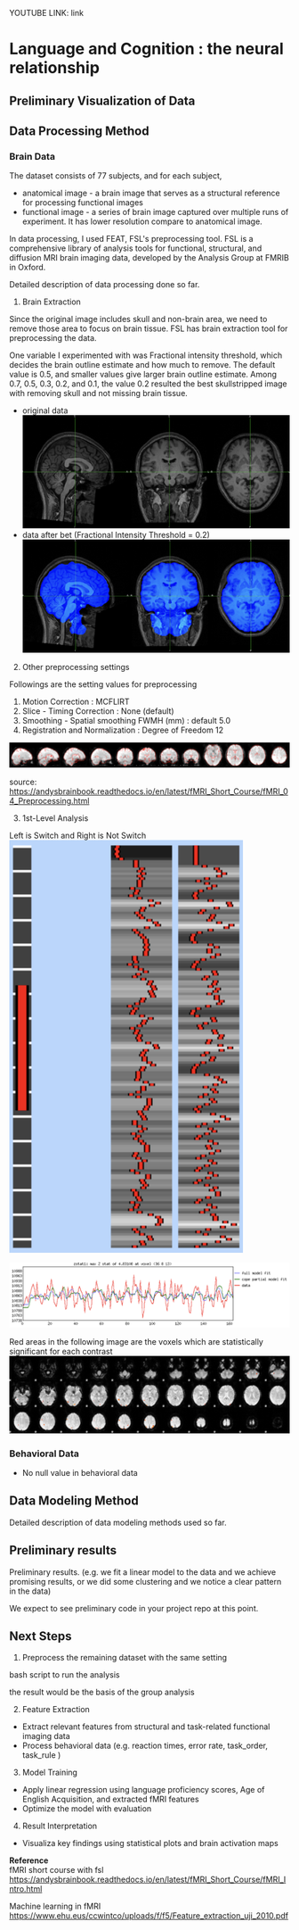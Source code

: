 YOUTUBE LINK: link

# Language and Cognition : the neural relationship

## Preliminary Visualization of Data

## Data Processing Method

### Brain Data
The dataset consists of 77 subjects, and for each subject, 
* anatomical image - a brain image that serves as a structural reference for processing functional images
* functional image - a series of brain image captured over multiple runs of experiment. It has lower resolution compare to anatomical image.

In data processing, I used FEAT, FSL's preprocessing tool. FSL is a comprehensive library of analysis tools for functional, structural, and diffusion MRI brain imaging data, developed by the Analysis Group at FMRIB in Oxford.

Detailed description of data processing done so far.

1. Brain Extraction

Since the original image includes skull and non-brain area, we need to remove those area to focus on brain tissue. FSL has brain extraction tool for preprocessing the data.

One variable I experimented with was Fractional intensity threshold, which decides the brain outline estimate and how much to remove. The default value is 0.5, and smaller values give larger brain outline estimate. Among 0.7, 0.5, 0.3, 0.2, and 0.1, the value 0.2 resulted the best skullstripped image with removing skull and not missing brain tissue.

* original data 
![image info](./images/brain_original.png)
* data after bet (Fractional Intensity Threshold = 0.2)
![image info](./images/brain_bet.png)

2. Other preprocessing settings

Followings are the setting values for preprocessing

1) Motion Correction : MCFLIRT
2) Slice - Timing Correction : None (default)
3) Smoothing - Spatial smoothing FWMH (mm) : default 5.0
4) Registration and Normalization : Degree of Freedom 12

![image info](./images/registration.png)

source: https://andysbrainbook.readthedocs.io/en/latest/fMRI_Short_Course/fMRI_04_Preprocessing.html

3. 1st-Level Analysis

Left is Switch and Right is Not Switch
![image info](./images/DesignMatrix.png)


![image info](./images/1st-level_analysis.png)

Red areas in the following image are the voxels which are statistically significant for each contrast
![image info](./images/voxel_activation.png)

### Behavioral Data

- No null value in behavioral data

## Data Modeling Method
Detailed description of data modeling methods used so far.

## Preliminary results
Preliminary results. 
(e.g. we fit a linear model to the data and we achieve promising results, 
or we did some clustering and we notice a clear pattern in the data)

We expect to see preliminary code in your project repo at this point.


## Next Steps

1. Preprocess the remaining dataset with the same setting

bash script to run the analysis

the result would be the basis of the group analysis

2. Feature Extraction

* Extract relevant features from structural and task-related functional imaging data
* Process behavioral data (e.g. reaction times, error rate, task_order, task_rule )

3. Model Training
* Apply linear regression using language proficiency scores, Age of English Acquisition, and extracted fMRI features
* Optimize the model with evaluation

4. Result Interpretation
* Visualiza key findings using statistical plots and brain activation maps



**Reference** <br>
fMRI short course with fsl https://andysbrainbook.readthedocs.io/en/latest/fMRI_Short_Course/fMRI_Intro.html

Machine learning in fMRI https://www.ehu.eus/ccwintco/uploads/f/f5/Feature_extraction_uji_2010.pdf
